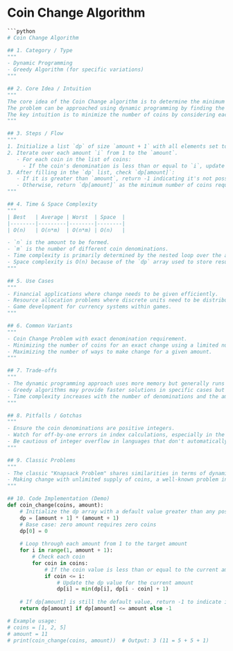 # Coin Change Algorithm

```python
```python
# Coin Change Algorithm

## 1. Category / Type
"""
- Dynamic Programming
- Greedy Algorithm (for specific variations)
"""

## 2. Core Idea / Intuition
"""
The core idea of the Coin Change algorithm is to determine the minimum number of coins required to make up a given amount of money from a set of coins with predefined denominations.
The problem can be approached using dynamic programming by finding the optimal solution for smaller subproblems and building up to the solution for the main problem.
The key intuition is to minimize the number of coins by considering each coin's contribution and recursively solving the subproblems.
"""

## 3. Steps / Flow
"""
1. Initialize a list `dp` of size `amount + 1` with all elements set to `amount + 1`, except for `dp[0]` which is set to 0. This list will store the minimum number of coins needed for each amount from 0 to the target amount.
2. Iterate over each amount `i` from 1 to the `amount`.
   - For each coin in the list of coins:
     - If the coin's denomination is less than or equal to `i`, update `dp[i]` to be the minimum of `dp[i]` and `dp[i - coin] + 1`.
3. After filling in the `dp` list, check `dp[amount]`:
   - If it is greater than `amount`, return -1 indicating it's not possible to make the given amount with the available coins.
   - Otherwise, return `dp[amount]` as the minimum number of coins required.
"""

## 4. Time & Space Complexity
"""
| Best   | Average | Worst  | Space  |
|--------|---------|--------|--------|
| O(n)   | O(n*m)  | O(n*m) | O(n)   |

- `n` is the amount to be formed.
- `m` is the number of different coin denominations.
- Time complexity is primarily determined by the nested loop over the amount and the coins.
- Space complexity is O(n) because of the `dp` array used to store results for each subproblem.
"""

## 5. Use Cases
"""
- Financial applications where change needs to be given efficiently.
- Resource allocation problems where discrete units need to be distributed optimally.
- Game development for currency systems within games.
"""

## 6. Common Variants
"""
- Coin Change Problem with exact denomination requirement.
- Minimizing the number of coins for an exact change using a limited number of each coin type.
- Maximizing the number of ways to make change for a given amount.
"""

## 7. Trade-offs
"""
- The dynamic programming approach uses more memory but generally runs faster than a naive recursive solution.
- Greedy algorithms may provide faster solutions in specific cases but can fail for certain denominations.
- Time complexity increases with the number of denominations and the amount, making it less suitable for very large inputs without optimization.
"""

## 8. Pitfalls / Gotchas
"""
- Ensure the coin denominations are positive integers.
- Watch for off-by-one errors in index calculations, especially in the initialization of the `dp` list.
- Be cautious of integer overflow in languages that don't automatically handle large integers.
"""

## 9. Classic Problems
"""
- The classic "Knapsack Problem" shares similarities in terms of dynamic programming techniques.
- Making change with unlimited supply of coins, a well-known problem in combinatorics.
"""

## 10. Code Implementation (Demo)
def coin_change(coins, amount):
    # Initialize the dp array with a default value greater than any possible answer
    dp = [amount + 1] * (amount + 1)
    # Base case: zero amount requires zero coins
    dp[0] = 0
    
    # Loop through each amount from 1 to the target amount
    for i in range(1, amount + 1):
        # Check each coin
        for coin in coins:
            # If the coin value is less than or equal to the current amount
            if coin <= i:
                # Update the dp value for the current amount
                dp[i] = min(dp[i], dp[i - coin] + 1)
    
    # If dp[amount] is still the default value, return -1 to indicate impossibility
    return dp[amount] if dp[amount] <= amount else -1

# Example usage:
# coins = [1, 2, 5]
# amount = 11
# print(coin_change(coins, amount))  # Output: 3 (11 = 5 + 5 + 1)
```
```